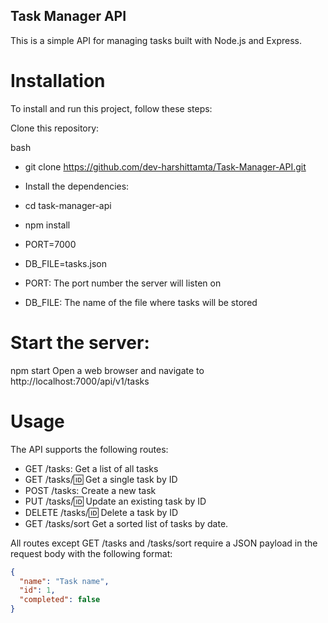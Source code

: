 ## Task Manager API

This is a simple API for managing tasks built with Node.js and Express.

# Installation

To install and run this project, follow these steps:

Clone this repository:

bash

- git clone https://github.com/dev-harshittamta/Task-Manager-API.git
- Install the dependencies:
- cd task-manager-api
- npm install

- PORT=7000
- DB_FILE=tasks.json
- PORT: The port number the server will listen on
- DB_FILE: The name of the file where tasks will be stored

# Start the server:

npm start
Open a web browser and navigate to http://localhost:7000/api/v1/tasks

# Usage

The API supports the following routes:

- GET /tasks: Get a list of all tasks
- GET /tasks/:id: Get a single task by ID
- POST /tasks: Create a new task
- PUT /tasks/:id: Update an existing task by ID
- DELETE /tasks/:id: Delete a task by ID
- GET /tasks/sort Get a sorted list of tasks by date.

All routes except GET /tasks and /tasks/sort require a JSON payload in the request body with the following format:

```json
{
  "name": "Task name",
  "id": 1,
  "completed": false
}
```
